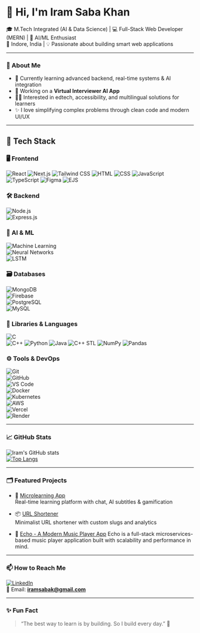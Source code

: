 # 👋 Hi, I'm Iram Saba Khan

🎓 M.Tech Integrated (AI & Data Science) | 💻 Full-Stack Web Developer (MERN) | 🤖 AI/ML Enthusiast  
📍 Indore, India | 💡 Passionate about building smart web applications

---
<!-- 
### 🌐 Portfolio

Visit my personal portfolio: [iram.live]()
  
---
-->
### 🧠 About Me

- 🌱 Currently learning advanced backend, real-time systems & AI integration  
- 🔭 Working on a **Virtual Interviewer AI App**  
- 🧑‍🏫 Interested in edtech, accessibility, and multilingual solutions for learners  
- ✨ I love simplifying complex problems through clean code and modern UI/UX

---
## 🔧 Tech Stack

### 🖥️ Frontend  
![React](https://img.shields.io/badge/-React-black?logo=react&style=flat) 
![Next.js](https://img.shields.io/badge/-Next.js-black?logo=next.js&style=flat)
![Tailwind CSS](https://img.shields.io/badge/-Tailwind%20CSS-06B6D4?logo=tailwind-css&style=flat)
![HTML](https://img.shields.io/badge/-HTML5-E34F26?logo=html5&style=flat) 
![CSS](https://img.shields.io/badge/-CSS3-1572B6?logo=css3&style=flat)
![JavaScript](https://img.shields.io/badge/-JavaScript-F7DF1E?logo=javascript&style=flat) 
![TypeScript](https://img.shields.io/badge/-TypeScript-3178C6?logo=typescript&style=flat)
![Figma](https://img.shields.io/badge/-Figma-F24E1E?logo=figma&style=flat)
![EJS](https://img.shields.io/badge/-EJS-black?logo=ejs&style=flat)

### 🛠️ Backend  
![Node.js](https://img.shields.io/badge/-Node.js-339933?logo=node.js&style=flat)  
![Express.js](https://img.shields.io/badge/-Express.js-black?logo=express&style=flat)  

### 🧠 AI & ML  
![Machine Learning](https://img.shields.io/badge/-Machine%20Learning-102A43?style=flat)  
![Neural Networks](https://img.shields.io/badge/-Neural%20Networks-6A1B9A?style=flat)  
![LSTM](https://img.shields.io/badge/-LSTM-0F9D58?style=flat)

### 🗃️ Databases  
![MongoDB](https://img.shields.io/badge/-MongoDB-47A248?logo=mongodb&style=flat)  
![Firebase](https://img.shields.io/badge/-Firebase-FFCA28?logo=firebase&style=flat)  
![PostgreSQL](https://img.shields.io/badge/-PostgreSQL-336791?logo=postgresql&style=flat)  
![MySQL](https://img.shields.io/badge/-MySQL-4479A1?logo=mysql&style=flat)

### 🧪 Libraries & Languages  
![C](https://img.shields.io/badge/-C-00599C?logo=c&style=flat)  
![C++](https://img.shields.io/badge/-C++-00599C?logo=c%2b%2b&style=flat) 
![Python](https://img.shields.io/badge/-Python-3776AB?logo=python&style=flat)
![Java](https://img.shields.io/badge/-Java-007396?logo=java&style=flat)
![C++ STL](https://img.shields.io/badge/-C++%20STL-blue?style=flat) 
![NumPy](https://img.shields.io/badge/-NumPy-013243?logo=numpy&style=flat)
![Pandas](https://img.shields.io/badge/-Pandas-150458?logo=pandas&style=flat)

### ⚙️ Tools & DevOps  
![Git](https://img.shields.io/badge/-Git-F05032?logo=git&style=flat)  
![GitHub](https://img.shields.io/badge/-GitHub-181717?logo=github&style=flat)  
![VS Code](https://img.shields.io/badge/-VS%20Code-007ACC?logo=visual-studio-code&style=flat)  
![Docker](https://img.shields.io/badge/-Docker-2496ED?logo=docker&style=flat)  
![Kubernetes](https://img.shields.io/badge/-Kubernetes-326CE5?logo=kubernetes&style=flat)  
![AWS](https://img.shields.io/badge/-AWS-232F3E?logo=amazon-aws&style=flat)  
![Vercel](https://img.shields.io/badge/-Vercel-black?logo=vercel&style=flat)  
![Render](https://img.shields.io/badge/-Render-46E3B7?logo=render&style=flat)

---

### 📈 GitHub Stats

![Iram's GitHub stats](https://github-readme-stats.vercel.app/api?username=iramsk02&show_icons=true&theme=tokyonight&hide=issues)  
[![Top Langs](https://github-readme-stats.vercel.app/api/top-langs/?username=iramsk02&layout=compact&theme=tokyonight)](https://github.com/anuraghazra/github-readme-stats)

---


### 🗂️ Featured Projects

- 🧠 [Microlearning App](https://mindsparkfrontend.onrender.com)  
  Real-time learning platform with chat, AI subtitles & gamification
<!-- 
- 🔐 [Auth System](https://github.com/yourusername/auth-app)  
  Secure authentication using React, Express, MongoDB & JWT
  -->
- 📦 [URL Shortener](https://myurlshortner-pogo.onrender.com/)  
  Minimalist URL shortener with custom slugs and analytics

- 🎵 [Echo - A Modern Music Player App](https://echo-ac9f.onrender.com)
Echo is a full-stack microservices-based music player application built with scalability and performance in mind.


---

### 📫 How to Reach Me

[![LinkedIn](https://img.shields.io/badge/-LinkedIn-blue?logo=linkedin&style=flat)](https://linkedin.com/in/iram-saba-k-451712296)  
📧 Email: **iramsabak@gmail.com**

---

### ✨ Fun Fact

> “The best way to learn is by building. So I build every day.” 🚀

